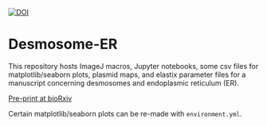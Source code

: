 [![DOI](https://zenodo.org/badge/474155175.svg)](https://zenodo.org/badge/latestdoi/474155175)

# Desmosome-ER

This repository hosts ImageJ macros, Jupyter notebooks, some csv files for matplotlib/seaborn plots, plasmid maps, and elastix parameter files for a manuscript concerning desmosomes and endoplasmic reticulum (ER).

[Pre-print at bioRxiv](https://www.biorxiv.org/content/10.1101/2022.07.07.499185v2)

Certain matplotlib/seaborn plots can be re-made with `environment.yml`.
